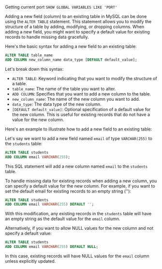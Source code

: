 Getting current port `SHOW GLOBAL VARIABLES LIKE 'PORT'`


Adding a new field (column) to an existing table in MySQL can be done using the `ALTER TABLE` statement. This statement allows you to modify the structure of a table by adding, modifying, or dropping columns. When adding a new field, you might want to specify a default value for existing records to handle missing data gracefully.

Here's the basic syntax for adding a new field to an existing table:

```sql
ALTER TABLE table_name
ADD COLUMN new_column_name data_type [DEFAULT default_value];
```

Let's break down this syntax:

- `ALTER TABLE`: Keyword indicating that you want to modify the structure of a table.
- `table_name`: The name of the table you want to alter.
- `ADD COLUMN`: Specifies that you want to add a new column to the table.
- `new_column_name`: The name of the new column you want to add.
- `data_type`: The data type of the new column.
- `[DEFAULT default_value]`: Optional specification of a default value for the new column. This is useful for existing records that do not have a value for the new column.

Here's an example to illustrate how to add a new field to an existing table:

Let's say we want to add a new field named `email` of type `VARCHAR(255)` to the `students` table:

```sql
ALTER TABLE students
ADD COLUMN email VARCHAR(255);
```

This SQL statement will add a new column named `email` to the `students` table.

To handle missing data for existing records when adding a new column, you can specify a default value for the new column. For example, if you want to set the default email for existing records to an empty string (''):

```sql
ALTER TABLE students
ADD COLUMN email VARCHAR(255) DEFAULT '';
```

With this modification, any existing records in the `students` table will have an empty string as the default value for the `email` column.

Alternatively, if you want to allow NULL values for the new column and not specify a default value:

```sql
ALTER TABLE students
ADD COLUMN email VARCHAR(255) DEFAULT NULL;
```

In this case, existing records will have NULL values for the `email` column unless explicitly updated.
